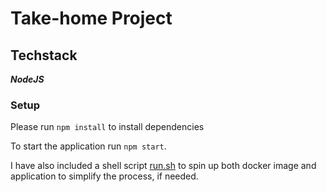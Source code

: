 # Take-home Project

## Techstack

**_NodeJS_**


### Setup
Please run `npm install` to install dependencies

To start the application run `npm start`.

I have also included a shell script [run.sh](./run.sh) to spin up both docker image and application to simplify the process, if needed.
